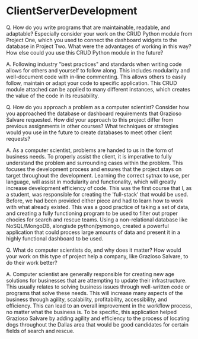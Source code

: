 # ClientServerDevelopment

Q. How do you write programs that are maintainable, readable, and adaptable? Especially consider your work on the CRUD Python module from Project One, which you used to connect the dashboard widgets to the database in Project Two. What were the advantages of working in this way? How else could you use this CRUD Python module in the future?

A. Following industry "best practices" and standards when writing code allows for others and yourself to follow along. This includes modularity and well-document code with in-line commenting. This allows others to easily follow, maintain or adapt your code to specific application. This CRUD module attached can be applied to many different instances, which creates the value of the code in its reusability.


Q. How do you approach a problem as a computer scientist? Consider how you approached the database or dashboard requirements that Grazioso Salvare requested. How did your approach to this project differ from previous assignments in other courses? What techniques or strategies would you use in the future to create databases to meet other client requests?

A. As a computer scientist, problems are handed to us in the form of business needs. To properly assist the client, it is imperative to fully understand the problem and surrounding cases within the problem. This focuses the development process and ensures that the project stays on target throughout the development. Learning the correct sytnax to use, per language, will assist in modularity and functionality, which will greatly increase development efficiency of code. This was the first course that I, as a student, was responsible for creating the 'full-stack' that would be used. Before, we had been provided either piece and had to learn how to work with what already existed. This was a good practice of taking a set of data, and creating a fully functioning program to be used to filter out proper chocies for search and rescue teams. Using a non-relational database like NoSQL/MongoDB, alongisde python/pymongo, created a powerful application that could process large amounts of data and present it in a highly functional dashboard to be used.


Q. What do computer scientists do, and why does it matter? How would your work on this type of project help a company, like Grazioso Salvare, to do their work better?

A. Computer scientist are generally responsible for creating new age solutions for businesses that are attempting to update their infrastructure. This usually relates to solving business issues through well-written code or programs that solve these needs. This will increase many aspects of the business through agility, scalability, profitability, accessibility, and efficiency. This can lead to an overall improvement in the workflow process, no matter what the business is. To be specific, this application helped Grazioso Salvare by adding agility and efficiency to the process of locating dogs throughout the Dallas area that would be good candidates for certain fields of search and rescue.
